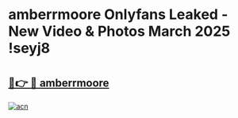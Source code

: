 # amberrmoore Onlyfans Leaked - New Video & Photos March 2025 !seyj8

# <h2><a href="https://lql5ss.iuczelnia.edu.pl?title=amberrmoore&ref=seyj8">🔗👉 🔴 amberrmoore</a></h2>

[![acn](https://github.com/user-attachments/assets/0f9c940e-d8b0-45ae-aac7-cd30a18b3e1c)](https://lql5ss.iuczelnia.edu.pl?title=amberrmoore&ref=seyj8)

